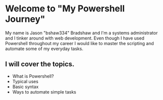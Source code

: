 # Welcome to "My Powershell Journey"
My name is Jason "bshaw334" Bradshaw and I'm a systems administrator and I tinker around with web development. Even though I have used Powershell throughout my career I would like to master the scripting and automate some of my everyday tasks.

## I will cover the topics.
- What is Powershell?
- Typical uses
- Basic syntax
- Ways to automate simple tasks